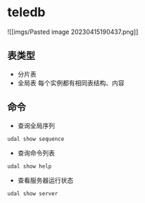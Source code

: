 # teledb
![[imgs/Pasted image 20230415190437.png]]
## 表类型
- 分片表
- 全局表
每个实例都有相同表结构、内容

## 命令

- 查询全局序列
```shell
udal show sequence
```

- 查询命令列表
```shell
udal show help
```

- 查看服务器运行状态
```shell
udal show server
```
